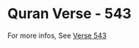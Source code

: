 # Quran Verse - 543 

For more infos, See [Verse 543](https://www.quranbookk.com/quran/search?q=543)